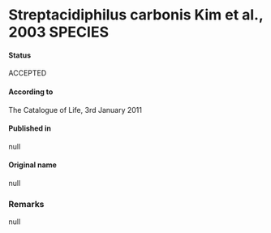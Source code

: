 # Streptacidiphilus carbonis Kim et al., 2003 SPECIES

#### Status
ACCEPTED

#### According to
The Catalogue of Life, 3rd January 2011

#### Published in
null

#### Original name
null

### Remarks
null